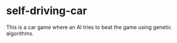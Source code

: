 # self-driving-car

This is a car game where an AI tries to beat the game using genetic algorithms.
